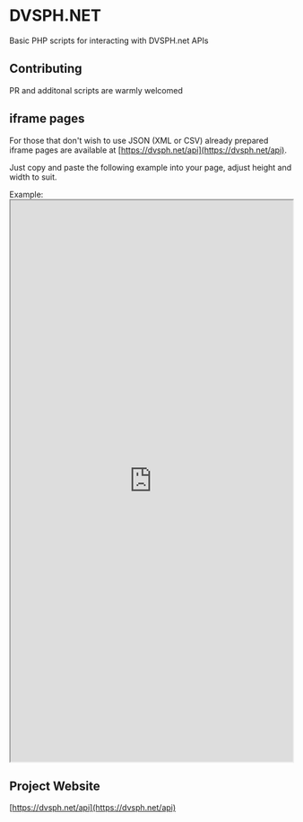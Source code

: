 # DVSPH.NET

Basic PHP scripts for interacting with DVSPH.net APIs

## Contributing
PR and additonal scripts are warmly welcomed

## iframe pages
For those that don't wish to use JSON (XML or CSV) already prepared iframe pages are available at [https://dvsph.net/api](https://dvsph.net/api).

Just copy and paste the following example into your page, adjust height and width to suit.

Example: <iframe src="https://dvsph.net/api/html/TalkGroups3.php" height="1000" width="100%" title="DVSPH_TalkGroups"></iframe>



## Project Website
[https://dvsph.net/api](https://dvsph.net/api)
